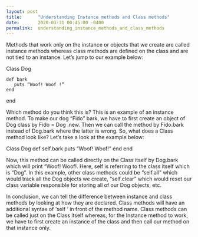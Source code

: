 ```yaml
---
layout: post
title:      "Understanding Instance methods and Class methods"
date:       2020-03-31 00:45:00 -0400
permalink:  understanding_instance_methods_and_class_methods
---
```




Methods that work only on the instance or objects that we create are called instance methods whereas class methods are defined on the class and are not tied to an instance.
Let’s jump to our example below:

Class Dog

    def bark
       puts “Woof! Woof !”
    end  
end

Which method do you think this is? This is an example of an instance method. To make our dog “Fido” bark, we have to first create an object of Dog class by Fido = Dog .new. Then we can call the method by Fido.bark instead of Dog.bark where the latter is wrong.
So, what does a Class method look like? Let’s take a look at the example below:

Class Dog
    def self.bark
        puts “Woof! Woof!”
    end
end

Now, this method can be called directly on the Class itself by Dog.bark which will print “Woof! Woof!. Here, self is referring to the class itself which is “Dog”. In this example, other class methods could be “self.all” which would track all the Dog objects we create, “self.clear” which would reset our class variable responsible for storing all of our Dog objects, etc.

In conclusion, we can tell the difference between instance and class methods by looking at how they are declared. Class methods will have an additional syntax of ‘self ‘ in front of the method name. Class methods can be called just on the Class itself whereas, for the Instance method to work, we have to first create an instance of the class and then call our method on that instance only.
